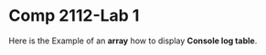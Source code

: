 # Comp 2112-Lab 1
 Here is the Example of an **array** how to display **Console log table**.
 <script>
console.log('hello World');

 **const country = [
   {'country' : 'India', 'language' : 'Hindi', 'capital': 'Delhi' },
   {'country' : 'Canada', 'language' : 'English , French', 'capital': 'Ottawa' },
   {'country' : 'America', 'language' : 'English', 'capital': 'Washington, D.C.'}   
];
console.table(country);**
</script>
